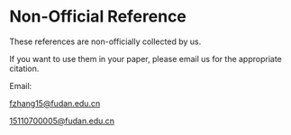 
# Non-Official Reference

These references are non-officially collected by us.

If you want to use them in your paper, please email us for the appropriate citation.

Email: 

fzhang15@fudan.edu.cn 

15110700005@fudan.edu.cn
